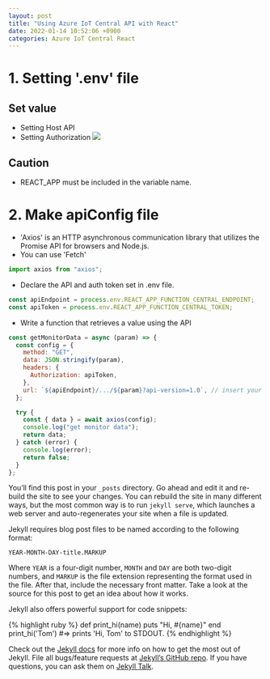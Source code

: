 ```yaml
---
layout: post
title: "Using Azure IoT Central API with React"
date: 2022-01-14 10:52:06 +0900
categories: Azure IoT Central React
---
```


# 1. Setting '.env' file

## Set value

- Setting Host API
- Setting Authorization
  <img src="assets/env_setting.png">

## Caution

- REACT_APP must be included in the variable name.

# 2. Make apiConfig file

- 'Axios' is an HTTP asynchronous communication library that utilizes the Promise API for browsers and Node.js.
- You can use 'Fetch'

```javascript
import axios from "axios";
```

- Declare the API and auth token set in .env file.

```javascript
const apiEndpoint = process.env.REACT_APP_FUNCTION_CENTRAL_ENDPOINT;
const apiToken = process.env.REACT_APP_FUNCTION_CENTRAL_TOKEN;
```

- Write a function that retrieves a value using the API

```javascript
const getMonitorData = async (param) => {
  const config = {
    method: "GET",
    data: JSON.stringify(param),
    headers: {
      Authorization: apiToken,
    },
    url: `${apiEndpoint}/.../${param}?api-version=1.0`, // insert your API
  };

  try {
    const { data } = await axios(config);
    console.log("get monitor data");
    return data;
  } catch (error) {
    console.log(error);
    return false;
  }
};
```

You’ll find this post in your `_posts` directory. Go ahead and edit it and re-build the site to see your changes. You can rebuild the site in many different ways, but the most common way is to run `jekyll serve`, which launches a web server and auto-regenerates your site when a file is updated.

Jekyll requires blog post files to be named according to the following format:

`YEAR-MONTH-DAY-title.MARKUP`

Where `YEAR` is a four-digit number, `MONTH` and `DAY` are both two-digit numbers, and `MARKUP` is the file extension representing the format used in the file. After that, include the necessary front matter. Take a look at the source for this post to get an idea about how it works.

Jekyll also offers powerful support for code snippets:

{% highlight ruby %}
def print_hi(name)
puts "Hi, #{name}"
end
print_hi('Tom')
#=> prints 'Hi, Tom' to STDOUT.
{% endhighlight %}

Check out the [Jekyll docs][jekyll-docs] for more info on how to get the most out of Jekyll. File all bugs/feature requests at [Jekyll’s GitHub repo][jekyll-gh]. If you have questions, you can ask them on [Jekyll Talk][jekyll-talk].

[jekyll-docs]: https://jekyllrb.com/docs/home
[jekyll-gh]: https://github.com/jekyll/jekyll
[jekyll-talk]: https://talk.jekyllrb.com/
